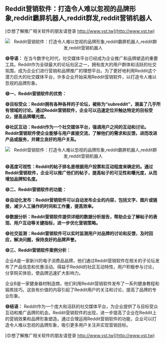 ## **Reddit营销软件：打造令人难以忽视的品牌形象,reddit霸屏机器人,reddit群发,reddit营销机器人**

[😍想了解推广相关软件的朋友请登录 http://www.vst.tw](http://www.vst.tw)

 <center><img src="https://vst.tw/MP4/tuiguang/png/0.png" alt="Reddit营销软件：打造令人难以忽视的品牌形象,reddit霸屏机器人,reddit群发,reddit营销机器人"></center>

**😄导语：**
在当今数字化时代，社交媒体平台已经成为企业推广和品牌塑造的重要工具。Reddit作为全球最大的论坛社区之一，拥有庞大的用户群体和活跃的社交氛围，成为企业们进行营销和品牌推广的理想平台。为了更好地利用Reddit这个潜力巨大的社交媒体平台，许多企业开始采用Reddit营销软件，以打造令人难以忽视的品牌形象。

**😄一、Reddit营销软件的优势：**

**😄目标受众：Reddit拥有各种各样的子论坛，被称为“subreddit”，涵盖了几乎所有领域的讨论。通过Reddit营销软件，企业可以迅速定位并触达特定的目标受众，提高品牌曝光度。**

**😄社区互动：Reddit作为一个社交媒体平台，强调用户之间的互动和讨论。Reddit营销软件使企业能够与用户直接交流，了解他们的需求和反馈，进而改进产品或服务，并建立良好的用户关系。**

 <center><img src="https://vst.tw/MP4/tuiguang/png/2.png" alt="Reddit营销软件：打造令人难以忽视的品牌形象,reddit霸屏机器人,reddit群发,reddit营销机器人"></center>

**😄高度可视性：Reddit的帖子排名是根据用户投票和互动程度来确定的。通过Reddit营销软件，企业可以推广他们的帖子，提高帖子的可见性和曝光度，从而增加品牌知名度。**

**😄二、Reddit营销软件的功能：**

**😄自动化发布：Reddit营销软件可以自动发布企业的内容，包括文字、图片或链接，减少人工操作的时间和工作量，提高效率。**

**😄数据分析：Reddit营销软件提供详细的数据分析报告，帮助企业了解帖子的表现、用户互动等关键指标，进一步优化营销策略。**

**😄社交监测：Reddit营销软件可以实时监测用户对品牌的讨论和反馈，及时回应，解决问题，保持良好的品牌声誉。**

**😄三、Reddit营销软件案例分析：**

企业A是一家新兴的电子消费品品牌，他们通过Reddit营销软件在相关的子论坛发布了产品信息和优惠活动。得益于Reddit的社区互动特性，用户积极参与讨论，分享购买体验，使品牌迅速扩大影响力。

企业B是一家健身器材制造商，他们利用Reddit营销软件发布了一系列健身教程和锻炼技巧。这些有价值的内容引起了Reddit用户的关注和讨论，提高了品牌的专业形象。

**😄结语：**
Reddit作为一个庞大和活跃的社交媒体平台，为企业提供了与目标受众互动和推广品牌的机会。Reddit营销软件的出现，进一步提高了企业在Reddit上的营销效果和品牌形象塑造。通过合理运用Reddit营销软件的功能，企业可以打造令人难以忽视的品牌形象，吸引更多用户关注并实现营销目标。

[😍想了解推广相关软件的朋友请登录 http://www.vst.tw](http://www.vst.tw)



